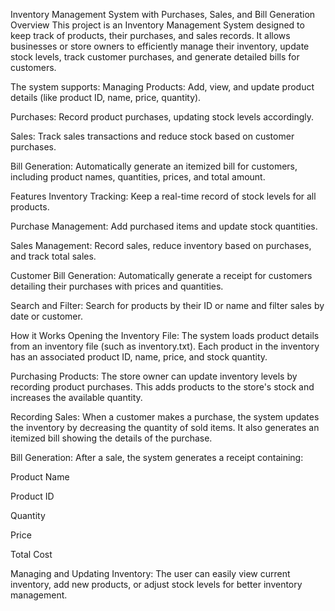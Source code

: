 Inventory Management System with Purchases, Sales, and Bill Generation
Overview
This project is an Inventory Management System designed to keep track of products, their purchases, and sales records. It allows businesses or store owners to efficiently manage their inventory, update stock levels, track customer purchases, and generate detailed bills for customers.

The system supports:
Managing Products: Add, view, and update product details (like product ID, name, price, quantity).

Purchases: Record product purchases, updating stock levels accordingly.

Sales: Track sales transactions and reduce stock based on customer purchases.

Bill Generation: Automatically generate an itemized bill for customers, including product names, quantities, prices, and total amount.

Features
Inventory Tracking: Keep a real-time record of stock levels for all products.

Purchase Management: Add purchased items and update stock quantities.

Sales Management: Record sales, reduce inventory based on purchases, and track total sales.

Customer Bill Generation: Automatically generate a receipt for customers detailing their purchases with prices and quantities.

Search and Filter: Search for products by their ID or name and filter sales by date or customer.

How it Works
Opening the Inventory File: The system loads product details from an inventory file (such as inventory.txt). Each product in the inventory has an associated product ID, name, price, and stock quantity.

Purchasing Products: The store owner can update inventory levels by recording product purchases. This adds products to the store's stock and increases the available quantity.

Recording Sales: When a customer makes a purchase, the system updates the inventory by decreasing the quantity of sold items. It also generates an itemized bill showing the details of the purchase.

Bill Generation: After a sale, the system generates a receipt containing:

Product Name

Product ID

Quantity

Price

Total Cost

Managing and Updating Inventory:
The user can easily view current inventory, add new products, or adjust stock levels for better inventory management.
